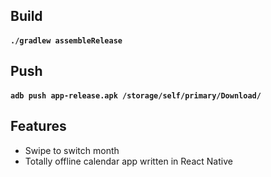 ## Build

#### `./gradlew assembleRelease`

## Push

#### `adb push app-release.apk /storage/self/primary/Download/`

## Features
* Swipe to switch month
* Totally offline calendar app written in React Native

